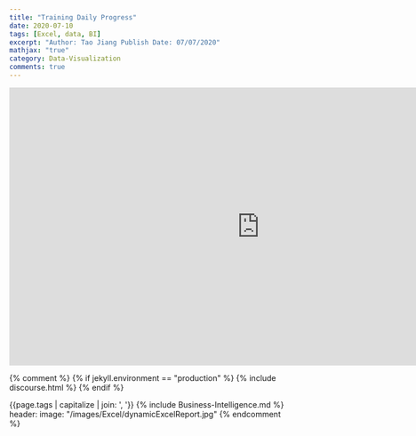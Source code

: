 ```yaml
---
title: "Training Daily Progress"
date: 2020-07-10
tags: [Excel, data, BI]
excerpt: "Author: Tao Jiang Publish Date: 07/07/2020"
mathjax: "true" 
category: Data-Visualization
comments: true
---
```

<!--<br>Download Report: [Link](https://github.com/taojiangdt/Excel)
<br>Report Purpose:<font style="background:#E6E6E6">
<br>- Show segment results by Channel for current period(month or quarter) vs. last period vs. same period last year as well as YTD current period vs. last year.
<br>- Allow dynamic views for different time period chosed. For example,the current period in the below is Q2'14, when it changes to another quarter or another month,the report should change according without renaming, relinking orrebuilding the worksheet.
<br>- Accurancy checking.
</font> 
<br>Method:
<br>Formula: Vlookup(), IF(SUM()), SUMIF().-->


<!--<img src="{{ site.url }}{{ site.baseurl }}/images/Excel/dynamicExcelReport.jpg" alt="">-->
<!--<iframe width="900" height="500" frameborder="0" scrolling="no" src="https://onedrive.live.com/embed?resid=8B290B34D8C72783%211919&authkey=%21AI0EgLL6Qi5p6N4&em=2&AllowTyping=True&ActiveCell='Report'!X6&wdHideGridlines=True&wdInConfigurator=True"></iframe>-->

<iframe width="900" height="501" frameborder="0" scrolling="no" src="https://onedrive.live.com/embed?resid=8B290B34D8C72783%211995&authkey=%21AAjYfKUsbAYTnpc&em=2&wdAllowInteractivity=False&wdHideGridlines=True&wdHideHeaders=True&wdDownloadButton=True&wdInConfigurator=True"></iframe>


{% comment %}
{% if jekyll.environment == "production" %}
   {% include discourse.html %}
{% endif %}



{{page.tags | capitalize | join: ', '}}
{% include Business-Intelligence.md %}
header:
  image: "/images/Excel/dynamicExcelReport.jpg"
{% endcomment %}
<!--
header:
  image: "/images/Excel/dynamicExcelReport.jpg"-->